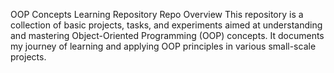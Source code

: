 OOP Concepts Learning Repository
Repo Overview
This repository is a collection of basic projects, tasks, and experiments aimed at understanding and mastering Object-Oriented Programming (OOP) concepts. It documents my journey of learning and applying OOP principles in various small-scale projects.
